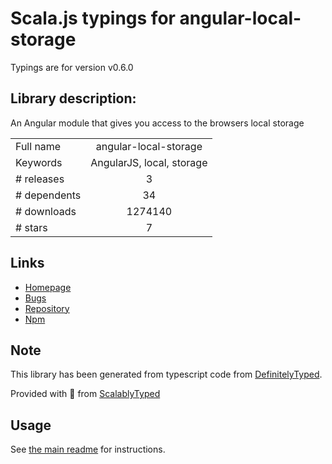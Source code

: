 
# Scala.js typings for angular-local-storage

Typings are for version v0.6.0

## Library description:
An Angular module that gives you access to the browsers local storage

|                    |                 |
| ------------------ | :-------------: |
| Full name          | angular-local-storage |
| Keywords           | AngularJS, local, storage |
| # releases         | 3 |
| # dependents       | 34 |
| # downloads        | 1274140 |
| # stars            | 7 |

## Links
- [Homepage](https://github.com/grevory/angular-local-storage)
- [Bugs](https://github.com/grevory/angular-local-storage/issues)
- [Repository](https://github.com/grevory/angular-local-storage)
- [Npm](https://www.npmjs.com/package/angular-local-storage)
    


## Note
This library has been generated from typescript code from [DefinitelyTyped](https://definitelytyped.org).

Provided with :purple_heart: from [ScalablyTyped](https://github.com/oyvindberg/ScalablyTyped)

## Usage
See [the main readme](../../readme.md) for instructions.


